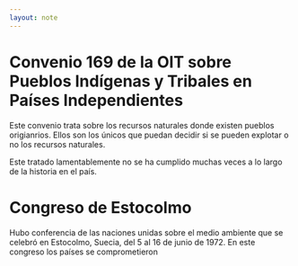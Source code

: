 ```yaml
---
layout: note
---
```


# Convenio  169  de  la  OIT sobre  Pueblos  Indígenas y  Tribales  en  Países Independientes
Este convenio trata sobre los recursos naturales donde existen pueblos origianrios. Ellos son los únicos que puedan decidir si se pueden explotar o no los recursos naturales.

Este tratado lamentablemente no se ha cumplido muchas veces a lo largo de la historia en el país.

# Congreso de Estocolmo
Hubo conferencia de las naciones unidas sobre el medio ambiente que se celebró en Estocolmo, Suecia, del 5 al 16 de junio de 1972. En este congreso los países se comprometieron